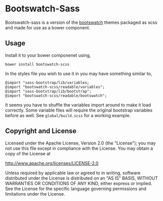 Bootswatch-Sass
==========

Bootswatch-sass is a version of the [bootswatch](https://github.com/thomaspark/bootswatch) themes
packaged as scss and made for use as a bower component.

Usage
-----

Install it to your bower componenet using,

    bower install bootswatch-scss

In the styles file you wish to use it in you may have something
similar to,

    @import "sass-bootstrap/lib/variables;
    @import "bootswatch-scss/readable/variables";
    @import "sass-bootstrap/lib/bootstrap";
    @import "bootswatch-scss/readable/bootswatch";

It seems you have to shuffle the variables import around to make it load correctly. Some variable files will require the original bootstrap variables before as well. See `global/build.scss` for a working example.

Copyright and License
----

Licensed under the Apache License, Version 2.0 (the "License"); you may not use this file except in compliance with the License. You may obtain a copy of the License at

http://www.apache.org/licenses/LICENSE-2.0

Unless required by applicable law or agreed to in writing, software distributed under the License is distributed on an "AS IS" BASIS, WITHOUT WARRANTIES OR CONDITIONS OF ANY KIND, either express or implied. See the License for the specific language governing permissions and limitations under the License.
